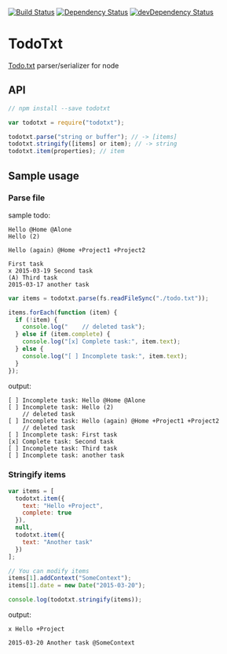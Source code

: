 [![Build Status](https://img.shields.io/travis/lmtm/todotxt/master.svg?style=flat)](https://travis-ci.org/lmtm/todotxt)
[![Dependency Status](https://david-dm.org/lmtm/todotxt.svg?style=flat)](https://david-dm.org/lmtm/todotxt)
[![devDependency Status](https://david-dm.org/lmtm/todotxt/dev-status.svg?style=flat)](https://david-dm.org/lmtm/todotxt#info=devDependencies)

# TodoTxt

[Todo.txt](http://todotxt.com) parser/serializer for node

## API

```js
// npm install --save todotxt

var todotxt = require("todotxt");

todotxt.parse("string or buffer"); // -> [items]
todotxt.stringify([items] or item); // -> string
todotxt.item(properties); // item
```

## Sample usage

### Parse file

sample todo:

```
Hello @Home @Alone
Hello (2)

Hello (again) @Home +Project1 +Project2

First task
x 2015-03-19 Second task
(A) Third task
2015-03-17 another task
```

```js
var items = todotxt.parse(fs.readFileSync("./todo.txt"));

items.forEach(function (item) {
  if (!item) {
    console.log("    // deleted task");
  } else if (item.complete) {
    console.log("[x] Complete task:", item.text);
  } else {
    console.log("[ ] Incomplete task:", item.text);
  }
});
```

output:

```
[ ] Incomplete task: Hello @Home @Alone
[ ] Incomplete task: Hello (2)
    // deleted task
[ ] Incomplete task: Hello (again) @Home +Project1 +Project2
    // deleted task
[ ] Incomplete task: First task
[x] Complete task: Second task
[ ] Incomplete task: Third task
[ ] Incomplete task: another task
```

### Stringify items

```js
var items = [
  todotxt.item({
    text: "Hello +Project",
    complete: true
  }),
  null,
  todotxt.item({
    text: "Another task"
  })
];

// You can modify items
items[1].addContext("SomeContext");
items[1].date = new Date("2015-03-20");

console.log(todotxt.stringify(items));
```

output:

```
x Hello +Project

2015-03-20 Another task @SomeContext
```
